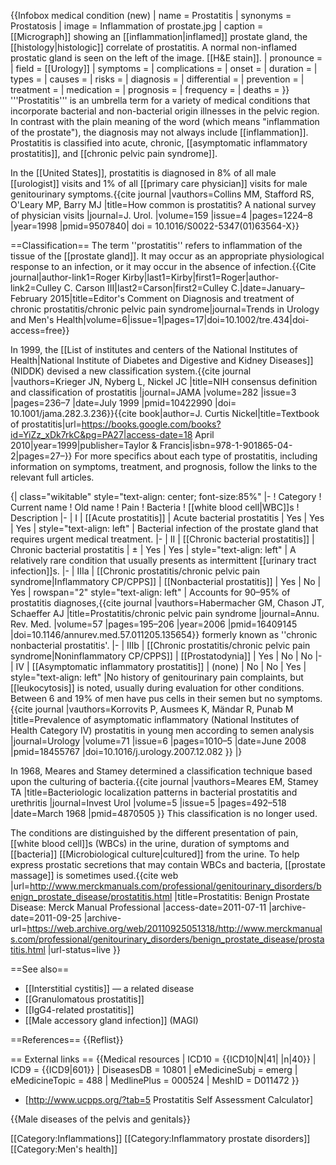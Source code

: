 {{Infobox medical condition (new)
| name            = Prostatitis
| synonyms        = Prostatosis
| image           = Inflammation of prostate.jpg
| caption         = [[Micrograph]] showing an [[inflammation|inflamed]] prostate gland, the [[histology|histologic]] correlate of prostatitis.  A normal non-inflamed prostatic gland is seen on the left of the image. [[H&E stain]].
| pronounce       =
| field           = [[Urology]]
| symptoms        =
| complications   =
| onset           =
| duration        =
| types           =
| causes          =
| risks           =
| diagnosis       =
| differential    =
| prevention      =
| treatment       =
| medication      =
| prognosis       =
| frequency       =
| deaths          =
}}
'''Prostatitis''' is an umbrella term for a variety of medical conditions that incorporate bacterial and non-bacterial origin illnesses in the pelvic region. In contrast with the plain meaning of the word (which means "inflammation of the prostate"), the diagnosis may not always include [[inflammation]]. Prostatitis is classified into acute, chronic, [[asymptomatic inflammatory prostatitis]], and [[chronic pelvic pain syndrome]].

In the [[United States]], prostatitis is diagnosed in 8% of all male [[urologist]] visits and 1% of all [[primary care physician]] visits for male genitourinary symptoms.<ref name="pmid9507840">{{cite journal |vauthors=Collins MM, Stafford RS, O'Leary MP, Barry MJ |title=How common is prostatitis? A national survey of physician visits |journal=J. Urol. |volume=159 |issue=4 |pages=1224–8 |year=1998 |pmid=9507840| doi = 10.1016/S0022-5347(01)63564-X}}</ref>

==Classification==
The term ''prostatitis'' refers to inflammation of the tissue of the [[prostate gland]]. It may occur as an appropriate physiological response to an infection, or it may occur in the absence of infection.<ref>{{Cite journal|author-link1=Roger Kirby|last1=Kirby|first1=Roger|author-link2=Culley C. Carson III|last2=Carson|first2=Culley C.|date=January–February 2015|title=Editor's Comment on Diagnosis and treatment of chronic prostatitis/chronic pelvic pain syndrome|journal=Trends in Urology and Men's Health|volume=6|issue=1|pages=17|doi=10.1002/tre.434|doi-access=free}}</ref>

In 1999, the [[List of institutes and centers of the National Institutes of Health|National Institute of Diabetes and Digestive and Kidney Diseases]] (NIDDK) devised a new classification system.<ref name="pmid10422990">{{cite journal |vauthors=Krieger JN, Nyberg L, Nickel JC |title=NIH consensus definition and classification of prostatitis |journal=JAMA |volume=282 |issue=3 |pages=236–7 |date=July 1999 |pmid=10422990 |doi= 10.1001/jama.282.3.236}}</ref><ref name="Nickel1999">{{cite book|author=J. Curtis Nickel|title=Textbook of prostatitis|url=https://books.google.com/books?id=YiZz_xDk7rkC&pg=PA27|access-date=18 April 2010|year=1999|publisher=Taylor & Francis|isbn=978-1-901865-04-2|pages=27–}}</ref>  For more specifics about each type of prostatitis, including information on symptoms, treatment, and prognosis, follow the links to the relevant full articles.

{| class="wikitable" style="text-align: center; font-size:85%"
|-
! Category
! Current name
! Old name
! Pain
! Bacteria
! [[white blood cell|WBC]]s
! Description
|-
| I
| [[Acute prostatitis]]
| Acute bacterial prostatitis
| Yes
| Yes
| Yes
| style="text-align: left" | Bacterial infection of the prostate gland that requires urgent medical treatment.
|-
| II
| [[Chronic bacterial prostatitis]]
| Chronic bacterial prostatitis
| ±
| Yes
| Yes
| style="text-align: left" |  A relatively rare condition that usually presents as intermittent [[urinary tract infection]]s.
|-
| IIIa
| [[Chronic prostatitis/chronic pelvic pain syndrome|Inflammatory CP/CPPS]]
| [[Nonbacterial prostatitis]]
| Yes
| No
| Yes
| rowspan="2" style="text-align: left" | Accounts for 90–95% of prostatitis diagnoses,<ref name="pmid16409145">{{cite journal |vauthors=Habermacher GM, Chason JT, Schaeffer AJ |title=Prostatitis/chronic pelvic pain syndrome |journal=Annu. Rev. Med. |volume=57 |pages=195–206 |year=2006 |pmid=16409145 |doi=10.1146/annurev.med.57.011205.135654}}</ref> formerly known as ''chronic nonbacterial prostatitis'.
|-
| IIIb
| [[Chronic prostatitis/chronic pelvic pain syndrome|Noninflammatory CP/CPPS]]
| [[Prostatodynia]]
| Yes
| No
| No
|-
| IV
| [[Asymptomatic inflammatory prostatitis]]
| (none)
| No
| No
| Yes
| style="text-align: left" |No history of genitourinary pain complaints, but [[leukocytosis]] is noted, usually during evaluation for other conditions. Between 6 and 19% of men have pus cells in their semen but no symptoms.<ref name="pmid18455767">{{cite journal |vauthors=Korrovits P, Ausmees K, Mändar R, Punab M |title=Prevalence of asymptomatic inflammatory (National Institutes of Health Category IV) prostatitis in young men according to semen analysis |journal=Urology |volume=71 |issue=6 |pages=1010–5 |date=June 2008 |pmid=18455767 |doi=10.1016/j.urology.2007.12.082 }}</ref>
|}

In 1968, Meares and Stamey determined a classification technique based upon the culturing of bacteria.<ref name="pmid4870505">{{cite journal |vauthors=Meares EM, Stamey TA |title=Bacteriologic localization patterns in bacterial prostatitis and urethritis |journal=Invest Urol |volume=5 |issue=5 |pages=492–518 |date=March 1968 |pmid=4870505 }}</ref> This classification is no longer used.

The conditions are distinguished by the different presentation of pain, [[white blood cell]]s (WBCs) in the urine, duration of symptoms and [[bacteria]] [[Microbiological culture|cultured]] from the urine. To help express prostatic secretions that may contain WBCs and bacteria, [[prostate massage]] is sometimes used.<ref name="Prostatitis: Benign Prostate Disease: Merck Manual Professional">{{cite web |url=http://www.merckmanuals.com/professional/genitourinary_disorders/benign_prostate_disease/prostatitis.html |title=Prostatitis: Benign Prostate Disease: Merck Manual Professional |access-date=2011-07-11 |archive-date=2011-09-25 |archive-url=https://web.archive.org/web/20110925051318/http://www.merckmanuals.com/professional/genitourinary_disorders/benign_prostate_disease/prostatitis.html |url-status=live }}</ref>

==See also==
* [[Interstitial cystitis]] — a related disease
* [[Granulomatous prostatitis]]
* [[IgG4-related prostatitis]]
* [[Male accessory gland infection]] (MAGI)

==References==
{{Reflist}}

== External links ==
{{Medical resources
|  ICD10           = {{ICD10|N|41| |n|40}}
|  ICD9            = {{ICD9|601}}
|  DiseasesDB      = 10801
|  eMedicineSubj   = emerg
|  eMedicineTopic  = 488
|  MedlinePlus     = 000524
|  MeshID          = D011472
}}
* [http://www.ucpps.org/?tab=5  Prostatitis Self Assessment Calculator]

{{Male diseases of the pelvis and genitals}}

[[Category:Inflammations]]
[[Category:Inflammatory prostate disorders]]
[[Category:Men's health]]